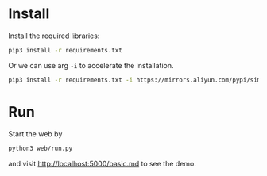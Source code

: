 # Install

Install the required libraries:

```sh
pip3 install -r requirements.txt
```

Or we can use arg `-i` to accelerate the installation.

```sh
pip3 install -r requirements.txt -i https://mirrors.aliyun.com/pypi/simple/
```

# Run

Start the web by

```sh
python3 web/run.py
```

and visit <http://localhost:5000/basic.md> to see the demo.


